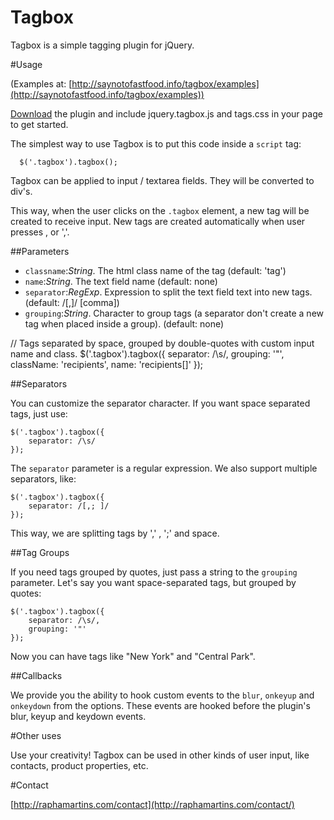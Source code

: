 Tagbox
======
Tagbox is a simple tagging plugin for jQuery.

#Usage


(Examples at: [http://saynotofastfood.info/tagbox/examples](http://saynotofastfood.info/tagbox/examples))

[Download](http://cloud.github.com/downloads/rafudu/Tagbox/tagbox.1.0.1.zip) the plugin and include jquery.tagbox.js and tags.css in your page to get started.

The simplest way to use Tagbox is to put this code inside a `script` tag:

`	$('.tagbox').tagbox(); `

Tagbox can be applied to input / textarea fields. They will be converted to div's.

This way, when the user clicks on the `.tagbox` element, a new tag will be created to receive input. New tags are created automatically when user presses <ENTER>, <TAB> or ','.

##Parameters

* `classname`:_String_. The html class name of the tag (default: 'tag')
* `name`:_String_. The text field name (default: none)
* `separator`:_RegExp_. Expression to split the text field text into new tags. (default: /[,]/ [comma])
* `grouping`:_String_. Character to group tags (a separator don't create a new tag when placed inside a group). (default: none)

// Tags separated by space, grouped by double-quotes with custom input name and class.
	$('.tagbox').tagbox({
		separator: /\s/,
		grouping: '"',
		className: 'recipients',
		name: 'recipients[]'
	});


##Separators

You can customize the separator character. If you want space separated tags, just use:

	$('.tagbox').tagbox({
		separator: /\s/
	});


The `separator` parameter is a regular expression. We also support multiple separators, like:

	$('.tagbox').tagbox({
		separator: /[,; ]/
	});

This way, we are splitting tags by ',' , ';' and space.

##Tag Groups

If you need tags grouped by quotes, just pass a string to the `grouping` parameter. Let's say you want space-separated tags, but grouped by quotes:

	$('.tagbox').tagbox({
		separator: /\s/,
		grouping: '"'
	}); 
Now you can have tags like "New York" and "Central Park".

##Callbacks

We provide you the ability to hook custom events to the `blur`, `onkeyup` and `onkeydown` from the options. These events are hooked before the plugin's blur, keyup and keydown events.

#Other uses

Use your creativity! Tagbox can be used in other kinds of user input, like contacts, product properties, etc.

#Contact


[http://raphamartins.com/contact](http://raphamartins.com/contact/)
